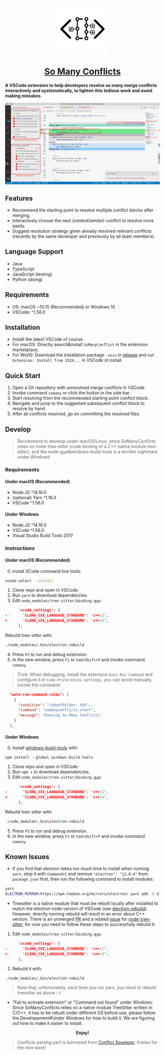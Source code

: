 <div align="center">
  <a href="" target="_blank">
    <img width="160" src="https://github.com/Symbolk/somanyconflicts/blob/main/media/logo.png" alt="logo">
  </a>
  <h1 id="somanyconflicts"><a href="https://github.com/Symbolk/somanyconflicts/" target="repo">So Many Conflicts</a></h1>

</div>

**A VSCode extension to help developers resolve so many merge conflicts interactively and systematically, to lighten this tedious work and avoid making mistakes**.

![screen](/media/screenshot.png?raw=true "screen")


## Features

- Recommend the starting point to resolve multiple conflict blocks after merging.
- Interactively choose the next (*related*/*similar*) conflict to resolve more easily.
- Suggest resolution strategy given already resolved relevant conflicts (recently by the same developer and previously by all team members).

## Language Support

- Java
- TypeScript
- JavaScript (testing)
- Python (doing)

## Requirements

- OS: macOS ~10.15 (Recommended) or Windows 10
- VSCode: ^1.56.0
  
## Installation

- Install the latest VSCode of course.
- For macOS: Directly search&install `SoManyConflict` in the extension marketplace.
- For Win10: Download the installation package `.vsix` in [release] and run `Extension: Install from VSIX...` in VSCode ot install.
  
[release]: https://github.com/Symbolk/somanyconflicts/releases

## Quick Start

1. Open a Git repository with unresolved merge conflicts in VSCode.
2. Invoke command `somany` or click the button in the side bar.
3. Start resolving from the recommended starting point conflict block.
4. Navigate and jump to the suggested subsequent conflict block to resolve by hand.
5. After all conflicts resolved, go on committing the resolved files.

## Develop

> Recommend to develop under macOS/Linux, since SoManyConflicts relies on node-tree-sitter (node binding of a C++ native module tree-sitter), and the node-gyp&windows-build-tools is a terrible nightmare under Windows!

### Requirements

#### Under macOS (Recommended)
- Node.JS ^14.16.0
- (optional) Yarn ^1.16.0
- VSCode ^1.56.0

#### Under Windows
- Node.JS ^14.16.0
- VSCode ^1.56.0
- Visual Studio Build Tools 2017

### Instructions

#### Under macOS (Recommended)
0. Install XCode command line tools:
```sh
xcode-select --install
```
1. Clone repo and open in VSCode.
2. Run `yarn` to download dependencies.
3. Edit `node_modules/tree-sitter/binding.gyp`:

```json
      'xcode_settings': {
-       'CLANG_CXX_LANGUAGE_STANDARD': 'c++11',
+       'CLANG_CXX_LANGUAGE_STANDARD': 'c++14',
      },
```
Rebuild tree-sitter with:

```sh
./node_modules/.bin/electron-rebuild
```
4. Press `F5` to run and debug extension.
5. In the new window, press `F1` or `Cmd+Shift+P` and invoke command `somany`.

> Trick: When debugging, install the extension `Auto Run Command` and configure it in `Code-Preferences-Settings`, you can avoid manually invoke the command:
```json
  "auto-run-command.rules": [
    {
      "condition": "isRootFolder: XXX",
      "command": "somanyconflicts.start",
      "message": "Running So Many Conflicts"
    }
  ],
```

#### Under Windows
0. Install [windows-build-tools] with:
```
npm install --global windows-build-tools
```
[windows-build-tools]: https://www.npmjs.com/package/windows-build-tools

1. Clone repo and open in VSCode.
2. Run `npm i` to download dependencies.
3. Edit `node_modules/tree-sitter/binding.gyp`:

```json
      'xcode_settings': {
-       'CLANG_CXX_LANGUAGE_STANDARD': 'c++11',
+       'CLANG_CXX_LANGUAGE_STANDARD': 'c++14',
      },
```
Rebuild tree-sitter with:

```sh
.\node_modules\.bin\electron-rebuild
```
5. Press `F5` to run and debug extension.
6. In the new window, press `F1` or `Cmd+Shift+P` and invoke command `somany`.


## Known Issues

- If you find that electron takes too much time to install when running `yarn`, stop it with `Command+C` and remove `"electron": "12.0.4"` from `package.json` first, then run the following command to install modules:
```sh
yarn
ELECTRON_MIRROR=https://npm.taobao.org/mirrors/electron/ yarn add -D electron@12.0.4
```

- Treesitter is a native module that must be rebuilt locally after installed to match the electron node version of VSCode (see [electron-rebuild]). However, directly running rebuild will result in an error about C++ version. There is an unmerged [PR] and a related [issue] for [node-tree-sitter], for now you need to follow these steps to successfully rebuild it:

[electron-rebuild]: https://www.electronjs.org/docs/tutorial/using-native-node-modules
[node-tree-sitter]: https://github.com/tree-sitter/node-tree-sitter/
[PR]: https://github.com/tree-sitter/node-tree-sitter/pull/83
[issue]: https://github.com/tree-sitter/node-tree-sitter/issues/82

1. Edit `node_modules/tree-sitter/binding.gyp`:

```json
      'xcode_settings': {
-       'CLANG_CXX_LANGUAGE_STANDARD': 'c++11',
+       'CLANG_CXX_LANGUAGE_STANDARD': 'c++14',
      },
```

2. Rebuild it with:

```sh
./node_modules/.bin/electron-rebuild
```

> Note that, unfortunately, each time you run yarn, you need to rebuild treesitter as above :-(


- "Fail to activate extension" or "Command not found" under Windows: Since SoManyConflicts relies on a native module TreeSitter written in C/C++, it has to be rebuilt under different OS before use, please follow the Developement#Under Windows for how to build it. We are figuring out how to make it easier to install.


<center> <strong>Enjoy!</strong> </center>

> Conflicts parsing part is borrowed from [Conflict Squeezer], thanks for the nice work!

[Conflict Squeezer]: https://github.com/angelo-mollame/conflict-squeezer

